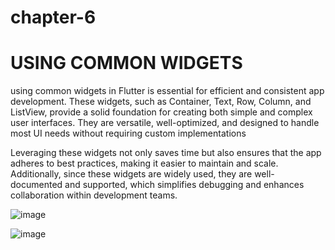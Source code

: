 # chapter-6
# USING COMMON WIDGETS

using common widgets in Flutter is essential for efficient and consistent app development. These widgets, such as Container, Text, Row, Column, and ListView, provide a solid foundation for creating both simple and complex user interfaces. They are versatile, well-optimized, and designed to handle most UI needs without requiring custom implementations

Leveraging these widgets not only saves time but also ensures that the app adheres to best practices, making it easier to maintain and scale. Additionally, since these widgets are widely used, they are well-documented and supported, which simplifies debugging and enhances collaboration within development teams.

![image](https://github.com/user-attachments/assets/703b5209-2970-435b-8a11-bb6dafa63809)

![image](https://github.com/user-attachments/assets/6f110117-e2e0-454a-8c61-8e8fdbef6aac)

